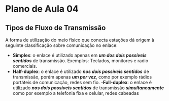 # Plano de Aula 04

## Tipos de Fluxo de Transmissão
A forma de utilização do meio físico que conecta estações dá origem à seguinte classificação sobre comunicação no enlace:

- **Simplex**: o enlace é utilizado apenas em _**um dos dois possíveis sentidos**_ de transmissão. Exemplos: Teclados, monitores e radio comerciais.
- **Half-duplex**: o enlace é utilizado _**nos dois possíveis sentidos**_ de transmissão, porém apenas _**um por vez**_, como por exemplo rádios portáteis de comunicação, redes sem fio.
-**Full-duplex**: o enlace é utilizado _**nos dois possíveis sentidos**_ de transmissão _**simultaneamente**_ como por exemplo a telefonia fixa e celular, redes cabeadas
